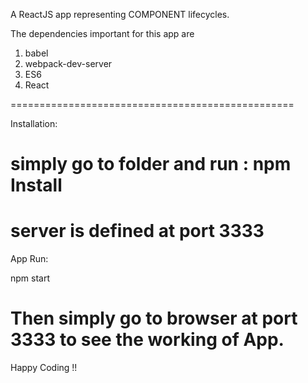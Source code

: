  A ReactJS app representing COMPONENT lifecycles.

 The dependencies important for this app are

 1) babel
2)  webpack-dev-server
3)  ES6
4)  React

=================================================

Installation:

simply go to folder and run :
npm Install
=================================================================
server is defined at port 3333
======================================================================
App Run:

npm start

Then simply go to browser at port 3333 to see the working of App.
==================================================================
Happy Coding !!
